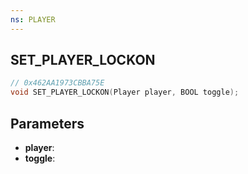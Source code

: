 ```yaml
---
ns: PLAYER
---
```

## SET_PLAYER_LOCKON

```c
// 0x462AA1973CBBA75E
void SET_PLAYER_LOCKON(Player player, BOOL toggle);
```

## Parameters
* **player**:
* **toggle**:
